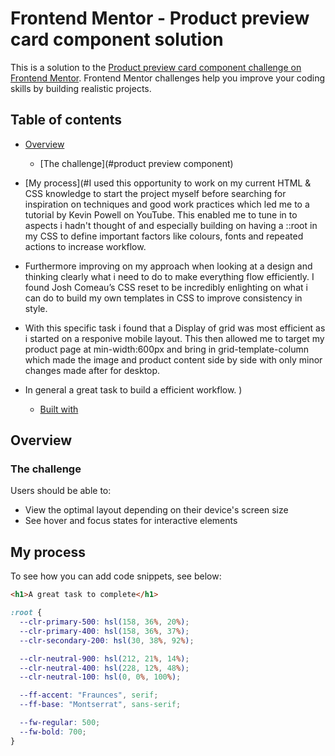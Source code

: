 # Frontend Mentor - Product preview card component solution

This is a solution to the [Product preview card component challenge on Frontend Mentor](https://www.frontendmentor.io/challenges/product-preview-card-component-GO7UmttRfa). Frontend Mentor challenges help you improve your coding skills by building realistic projects.

## Table of contents

- [Overview](#overview)

  - [The challenge](#product preview component)

- [My process](#I used this opportunity to work on my current HTML & CSS knowledge to start the project myself before searching for inspiration on techniques and good work practices which led me to a tutorial by Kevin Powell on YouTube. This enabled me to tune in to aspects i hadn't thought of and especially building on having a ::root in my CSS to define important factors like colours, fonts and repeated actions to increase workflow.

- Furthermore improving on my approach when looking at a design and thinking clearly what i need to do to make everything flow efficiently. I found Josh Comeau’s CSS reset to be incredibly enlighting on what i can do to build my own templates in CSS to improve consistency in style.

- With this specific task i found that a Display of grid was most efficient as i started on a responive mobile layout. This then allowed me to target my product page at min-width:600px and bring in grid-template-column which made the image and product content side by side with only minor changes made after for desktop.

- In general a great task to build a efficient workflow.
  )
  - [Built with](VScode)

## Overview

### The challenge

Users should be able to:

- View the optimal layout depending on their device's screen size
- See hover and focus states for interactive elements

## My process

To see how you can add code snippets, see below:

```html
<h1>A great task to complete</h1>
```

```css roots
:root {
  --clr-primary-500: hsl(158, 36%, 20%);
  --clr-primary-400: hsl(158, 36%, 37%);
  --clr-secondary-200: hsl(30, 38%, 92%);

  --clr-neutral-900: hsl(212, 21%, 14%);
  --clr-neutral-400: hsl(228, 12%, 48%);
  --clr-neutral-100: hsl(0, 0%, 100%);

  --ff-accent: "Fraunces", serif;
  --ff-base: "Montserrat", sans-serif;

  --fw-regular: 500;
  --fw-bold: 700;
}
```
